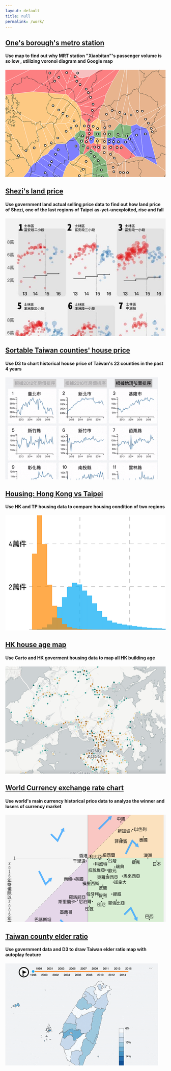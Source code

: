 ```yaml
---
layout: default
title: null
permalink: /work/
---
```


<div class="work-container">
  <div class="work-div">
  <a href='https://www.thenewslens.com/article/32247' target="view_window">

  <h2>One's borough's metro station</h2></a>

  <h4>Use map to find out why MRT station "Xiaobitan"'s passenger volume is so low , utilizing voronoi diagram and Google map</h4>

  <a href="https://www.thenewslens.com/article/32247" target="view_window">

  <img class="work-img" src="/images/捷運站區域.png"></a>

  </div>

  <div class="work-div">
  <a href="https://theinitium.com/article/20161028-taiwan-Shezi/" target="view_window"><h2>Shezi's land price</h2></a>
  <h4>Use government land actual selling price data to find out how land price of Shezi, one of the last regions of Taipei as-yet-unexploited, rise and fall</h4>
  <a href="https://theinitium.com/article/20161028-taiwan-Shezi/" target="view_window"><img class="work-img" src="/images/d53d2eb13ef34327b4ef224c566c5874.jpg"></a>
</div>
  <div class="work-div">
  <a href="https://imdataman.github.io/taiwan-county-elder-sort/" target="view_window"><h2>Sortable Taiwan counties' house price</h2></a>
  <h4>Use D3 to chart historical house price of Taiwan's 22 counties in the past 4 years</h4>
  <a href="https://imdataman.github.io/taiwan-county-elder-sort/" target="view_window"><img class="work-img" src="/images/ezgif.com-crop.gif"></a>
</div>
  <div class="work-div">
  <a href="http://initiumlab.com/blog/20160803-hk-house-price/" target="view_window"><h2>Housing: Hong Kong vs Taipei</h2></a>
  <h4>Use HK and TP housing data to compare housing condition of two regions</h4>
  <a href="http://initiumlab.com/blog/20160803-hk-house-price/" target="view_window"><img class="work-img" src="/images/港台房價.png"></a>
</div>
  <div class="work-div">
  <a href="http://initiumlab.com/blog/20160725-hk-house-age/" target="view_window"><h2>HK house age map</h2></a>
  <h4>Use Carto and HK goverment housing data to map all HK building age</h4>
  <a href="http://initiumlab.com/blog/20160725-hk-house-age/" target="view_window"><img class="work-img" src="/images/hkhouseage.png"></a>
</div>
  <div class="work-div">
  <a href="http://initiumlab.com/blog/20160708-currency-exchange-rate-trend/" target="view_window"><h2>World Currency exchange rate chart</h2></a>
  <h4>Use world's main currency historical price data to analyze the winner and losers of currency market</h4>
  <a href="http://initiumlab.com/blog/20160708-currency-exchange-rate-trend/" target="view_window"><img class="work-img" src="/images/image1.png"></a>
</div>
  <div class="work-div">
  <a href="https://imdataman.github.io/taiwan-county-elder/" target="view_window"><h2>Taiwan county elder ratio</h2></a>
  <h4>Use government data and D3 to draw Taiwan elder ratio map with autoplay feature</h4>
  <a href="https://imdataman.github.io/taiwan-county-elder/" target="view_window"><img class="work-img" src="/images/taiwanmap-ezgif.com-crop.gif"></a>
</div>
</div>
